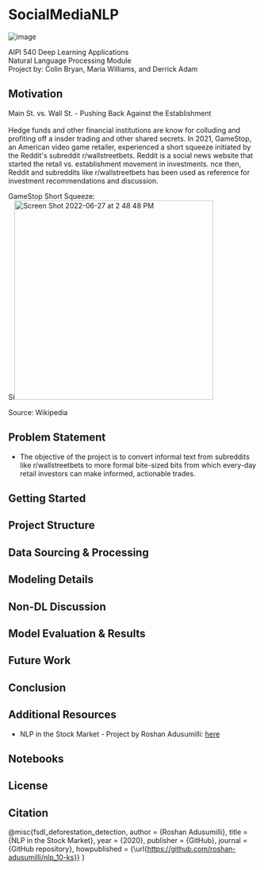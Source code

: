 # SocialMediaNLP
 ![image](https://user-images.githubusercontent.com/78511177/176003905-7eed8447-4bd7-43d5-98d0-ed475fe48a73.png)



AIPI 540 Deep Learning Applications
<br> Natural Language Processing Module
<br> Project by: Colin Bryan, Maria Williams, and Derrick Adam

Motivation
----------
Main St. vs. Wall St. - Pushing Back Against the Establishment 
<br>
<br> Hedge funds and other financial institutions are know for colluding and profiting off a insder trading and other shared secrets. In 2021, GameStop, an American video game retailer, experienced a short squeeze initiated by the Reddit's subreddit r/wallstreetbets. Reddit is a social news website that started the retail vs. establishment movement in investments. 
nce then, Reddit and subreddits like r/wallstreetbets has been used as reference for investment recommendations and discussion. 

GameStop Short Squeeze:
<br>
Si<img width="401" alt="Screen Shot 2022-06-27 at 2 48 48 PM" src="https://user-images.githubusercontent.com/78511177/176013914-8cca57f4-aad4-44a2-baed-ac7e06de1aa4.png">

Source: Wikipedia

Problem Statement
-----------------
* The objective of the project is to convert informal text from subreddits like r/wallstreetbets to more formal bite-sized bits from which every-day retail investors can make informed, actionable trades. 

Getting Started
---------------

Project Structure
-----------------

Data Sourcing & Processing
--------------------------

Modeling Details
----------------

Non-DL Discussion
---------------

Model Evaluation & Results
----------------------------

Future Work
------------

Conclusion
----------

Additional Resources
--------------------
* NLP in the Stock Market - Project by Roshan Adusumilli: [here](https://towardsdatascience.com/nlp-in-the-stock-market-8760d062eb92#:~:text=Machine%20learning%20models%20implemented%20in,forms%20to%20forecast%20stock%20movements.)

Notebooks
---------

License
-------

Citation
--------
@misc{fsdl_deforestation_detection,
  author = {Roshan Adusumilli},
  title = {NLP in the Stock Market},
  year = {2020},
  publisher = {GitHub},
  journal = {GitHub repository},
  howpublished = {\url{https://github.com/roshan-adusumilli/nlp_10-ks}}
}
